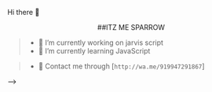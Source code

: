  Hi there 👋
<p align="center">
##ITZ ME SPARROW





>- 🧧 I’m currently working on jarvis script
>- 🧧 I’m currently learning JavaScript



>- 📲 Contact me through
> [`http://wa.me/919947291867`]


-->
